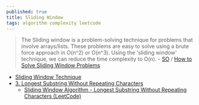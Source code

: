 ```yaml
---
published: true
title: Sliding Window
tags: algorithm complexity leetcode
---
```

> The Sliding window is a problem-solving technique for problems that involve arrays/lists. These problems are easy to solve using a brute force approach in O(n^2) or O(n^3). Using the 'sliding window' technique, we can reduce the time complexity to O(n). - [SO](https://stackoverflow.com/questions/8269916/what-is-sliding-window-algorithm-examples) / [How to Solve Sliding Window Problems](https://medium.com/outco/how-to-solve-sliding-window-problems-28d67601a66)

- [Sliding Window Technique](https://www.youtube.com/watch?v=MK-NZ4hN7rs)
- [3. Longest Substring Without Repeating Characters](https://leetcode.com/problems/longest-substring-without-repeating-characters/)
	- [Sliding Window Algorithm - Longest Substring Without Repeating Characters (LeetCode)](https://www.youtube.com/watch?v=4i6-9IzQHwo)

